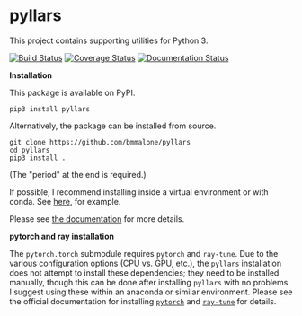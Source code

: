 # pyllars

This project contains supporting utilities for Python 3.

[![Build Status](https://travis-ci.org/bmmalone/pyllars.svg)](https://travis-ci.org/bmmalone/pyllars)
[![Coverage Status](https://coveralls.io/repos/github/bmmalone/pyllars/badge.svg?branch=dev)](https://coveralls.io/github/bmmalone/pyllars?branch=dev)
[![Documentation Status](https://readthedocs.org/projects/pyllars/badge/?version=latest)](https://pyllars.readthedocs.io/en/latest/?badge=latest)

**Installation**

This package is available on PyPI.

```
pip3 install pyllars
```

Alternatively, the package can be installed from source.

```
git clone https://github.com/bmmalone/pyllars
cd pyllars
pip3 install .
```

(The "period" at the end is required.)

If possible, I recommend installing inside a virtual environment or with conda. See 
[here](http://www.simononsoftware.com/virtualenv-tutorial-part-2/>), for example.

Please see [the documentation](https://pyllars.readthedocs.io/en/latest/index.html)
for more details.

**pytorch and ray installation**

The `pytorch.torch` submodule requires `pytorch` and `ray-tune`. Due to the
various configuration options (CPU vs. GPU, etc.), the `pyllars` installation
does not attempt to install these dependencies; they need to be installed
manually, though this can be done after installing `pyllars` with no problems.
I suggest using these within an anaconda or similar environment. Please see the
official documentation for installing [`pytorch`](https://pytorch.org/) and
[`ray-tune`](https://anaconda.org/conda-forge/ray-tune) for details.